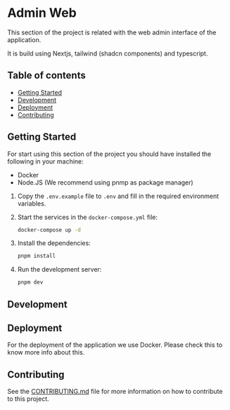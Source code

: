 # Admin Web

This section of the project is related with the web admin interface of the application.

It is build using Nextjs, tailwind (shadcn components) and typescript.

## Table of contents

- [Getting Started](#getting-started)
- [Development](#development)
- [Deployment](#deployment)
- [Contributing](#contributing)

## Getting Started

For start using this section of the project you should have installed the following in your machine:

- Docker
- Node.JS (We recommend using pnmp as package manager)

1. Copy the `.env.example` file to `.env` and fill in the required environment variables.
2. Start the services in the `docker-compose.yml` file:

   ```bash
   docker-compose up -d
   ```

3. Install the dependencies:

   ```bash
   pnpm install
   ```

4. Run the development server:

   ```bash
   pnpm dev
   ```

## Development

## Deployment

For the deployment of the application we use Docker. Please check this to know more info about this.

## Contributing

See the [CONTRIBUTING.md](../CONTRIBUTING.md) file for more information on how to contribute to this project.
